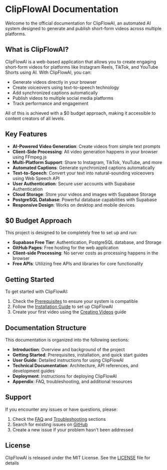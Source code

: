 # ClipFlowAI Documentation

Welcome to the official documentation for ClipFlowAI, an automated AI system designed to generate and publish short-form videos across multiple platforms.

## What is ClipFlowAI?

ClipFlowAI is a web-based application that allows you to create engaging short-form videos for platforms like Instagram Reels, TikTok, and YouTube Shorts using AI. With ClipFlowAI, you can:

- Generate videos directly in your browser
- Create voiceovers using text-to-speech technology
- Add synchronized captions automatically
- Publish videos to multiple social media platforms
- Track performance and engagement

All of this is achieved with a $0 budget approach, making it accessible to content creators of all levels.

## Key Features

- **AI-Powered Video Generation**: Create videos from simple text prompts
- **Client-Side Processing**: All video generation happens in your browser using FFmpeg.js
- **Multi-Platform Support**: Share to Instagram, TikTok, YouTube, and more
- **Automated Captions**: Generate synchronized captions automatically
- **Text-to-Speech**: Convert your text into natural-sounding voiceovers using Web Speech API
- **User Authentication**: Secure user accounts with Supabase Authentication
- **Cloud Storage**: Store your videos and images with Supabase Storage
- **PostgreSQL Database**: Powerful database capabilities with Supabase
- **Responsive Design**: Works on desktop and mobile devices

## $0 Budget Approach

This project is designed to be completely free to set up and run:

- **Supabase Free Tier**: Authentication, PostgreSQL database, and Storage
- **GitHub Pages**: Free hosting for the web application
- **Client-side Processing**: No server costs as processing happens in the browser
- **Free APIs**: Utilizing free APIs and libraries for core functionality

## Getting Started

To get started with ClipFlowAI:

1. Check the [Prerequisites](getting-started/prerequisites.md) to ensure your system is compatible
2. Follow the [Installation Guide](getting-started/installation.md) to set up ClipFlowAI
3. Create your first video using the [Creating Videos](user-guide/creating-videos.md) guide

## Documentation Structure

This documentation is organized into the following sections:

- **Introduction**: Overview and background of the project
- **Getting Started**: Prerequisites, installation, and quick start guides
- **User Guide**: Detailed instructions for using ClipFlowAI
- **Technical Documentation**: Architecture, API references, and development guides
- **Deployment**: Instructions for deploying ClipFlowAI
- **Appendix**: FAQ, troubleshooting, and additional resources

## Support

If you encounter any issues or have questions, please:

1. Check the [FAQ](appendix/faq.md) and [Troubleshooting](appendix/troubleshooting.md) sections
2. Search for existing issues on [GitHub](https://github.com/GEMDevEng/ClipFlowAI/issues)
3. Create a new issue if your problem hasn't been addressed

## License

ClipFlowAI is released under the MIT License. See the [LICENSE](https://github.com/GEMDevEng/ClipFlowAI/blob/main/LICENSE) file for details

